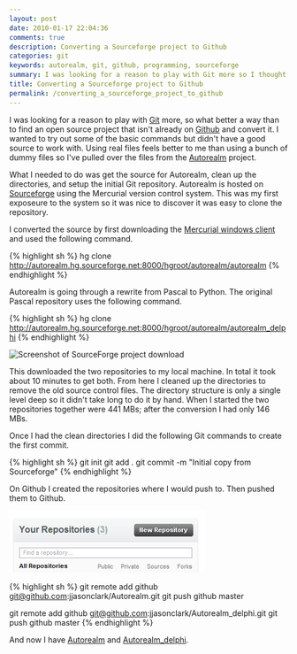 ```yaml
---
layout: post
date: 2010-01-17 22:04:36
comments: true
description: Converting a Sourceforge project to Github
categories: git
keywords: autorealm, git, github, programming, sourceforge
summary: I was looking for a reason to play with Git more so I thought a good exercise would be to convert an open source project not already using Git. At the same time I put it on Github for easy access.
title: Converting a Sourceforge project to Github
permalink: /converting_a_sourceforge_project_to_github
---
```


I was looking for a reason to play with [Git][1] more, so what better a way than to find an open source project that isn't already on [Github](http://github.com) and convert it. I wanted to try out some of the basic commands but didn't have a good source to work with. Using real files feels better to me than using a bunch of dummy files so I've pulled over the files from the [Autorealm](http://sourceforge.net/projects/autorealm) project.

What I needed to do was get the source for Autorealm, clean up the directories, and setup the initial Git repository. Autorealm is hosted on [Sourceforge](http://sourceforge.net) using the Mercurial version control system. This was my first exposeure to the system so it was nice to discover it was easy to clone the repository.

I converted the source by first downloading the [Mercurial windows client](http://mercurial.selenic.com/downloads) and used the following command.

{% highlight sh %}
hg clone http://autorealm.hg.sourceforge.net:8000/hgroot/autorealm/autorealm
{% endhighlight %}

Autorealm is going through a rewrite from Pascal to Python. The original Pascal repository uses the following command.

{% highlight sh %}
hg clone http://autorealm.hg.sourceforge.net:8000/hgroot/autorealm/autorealm_delphi
{% endhighlight %}

![Screenshot of SourceForge project download](/assets/autorealm_2010_01_17.png)

This downloaded the two repositories to my local machine. In total it took about 10 minutes to get both. From here I cleaned up the directories to remove the old source control files. The directory structure is only a single level deep so it didn't take long to do it by hand. When I started the two repositories together were 441 MBs; after the conversion I had only 146 MBs.

Once I had the clean directories I did the following Git commands to create the first commit.

{% highlight sh %}
git init
git add .
git commit -m "Initial copy from Sourceforge"
{% endhighlight %}

On Github I created the repositories where I would push to. Then pushed them to Github.

![Screenshot of Github dashboard](/assets/autorealm_repository_2010_01_175.png)

{% highlight sh %}
git remote add github git@github.com:jjasonclark/Autorealm.git
git push github master

git remote add github git@github.com:jjasonclark/Autorealm_delphi.git
git push github master
{% endhighlight %}

And now I have [Autorealm](http://github.com/jjasonclark/Autorealm) and [Autorealm\_delphi](http://github.com/jjasonclark/Autorealm_delphi).

[1]: http://en.wikipedia.org/wiki/Git_(software)
